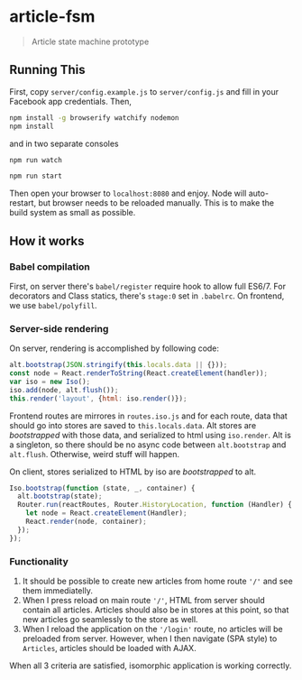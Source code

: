 # article-fsm

> Article state machine prototype

## Running This

First, copy `server/config.example.js` to `server/config.js` and fill in your Facebook app credentials. Then,

```sh
npm install -g browserify watchify nodemon
npm install
```

and in two separate consoles

```sh
npm run watch
```

```sh
npm run start
```

Then open your browser to `localhost:8080` and enjoy.
Node will auto-restart, but browser needs to be reloaded manually. This is to make the build system as small as possible. 

## How it works

### Babel compilation
First, on server there's `babel/register` require hook to allow full ES6/7. For decorators and Class statics, there's `stage:0` set in `.babelrc`. On frontend, we use `babel/polyfill`. 

### Server-side rendering
On server, rendering is accomplished by following code:
```js
alt.bootstrap(JSON.stringify(this.locals.data || {}));
const node = React.renderToString(React.createElement(handler));
var iso = new Iso();
iso.add(node, alt.flush());
this.render('layout', {html: iso.render()});
```
Frontend routes are mirrores in `routes.iso.js` and for each route, data that should go into stores are saved to `this.locals.data`. Alt stores are *bootstrapped* with those data, and serialized to html using `iso.render`. Alt is a singleton, so there should be no async code between `alt.bootstrap` and `alt.flush`. Otherwise, weird stuff will happen.

On client, stores serialized to HTML by iso are *bootstrapped* to alt.
```js
Iso.bootstrap(function (state, _, container) {
  alt.bootstrap(state);
  Router.run(reactRoutes, Router.HistoryLocation, function (Handler) {
    let node = React.createElement(Handler);
    React.render(node, container);
  });
});
```

### Functionality
1. It should be possible to create new articles from home route `'/'` and see them immediatelly.
2. When I press reload on main route `'/'`, HTML from server should contain all articles. Articles should also be in stores at this point, so that new articles go seamlessly to the store as well.
3. When I reload the application on the `'/login'` route, no articles will be preloaded from server. However, when I then navigate (SPA style) to `Articles`, articles should be loaded with AJAX. 

When all 3 criteria are satisfied, isomorphic application is working correctly.
